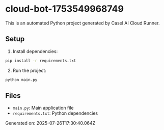 # cloud-bot-1753549968749

This is an automated Python project generated by Casel AI Cloud Runner.

## Setup

1. Install dependencies:
```bash
pip install -r requirements.txt
```

2. Run the project:
```bash
python main.py
```

## Files

- `main.py`: Main application file
- `requirements.txt`: Python dependencies

Generated on: 2025-07-26T17:30:40.064Z
